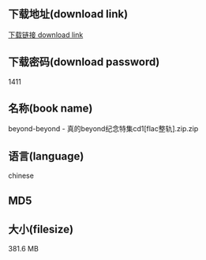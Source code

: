 ## 下载地址(download link)
[下载链接 download link](https://tutu365.netlify.app/?s=beyond-beyond+-+%E7%9C%9F%E7%9A%84beyond%E7%BA%AA%E5%BF%B5%E7%89%B9%E9%9B%86cd1%5Bflac%E6%95%B4%E8%BD%A8%5D.zip)

## 下载密码(download password)
1411

## 名称(book name)
beyond-beyond - 真的beyond纪念特集cd1[flac整轨].zip.zip

## 语言(language)
chinese

## MD5


## 大小(filesize)
381.6 MB
